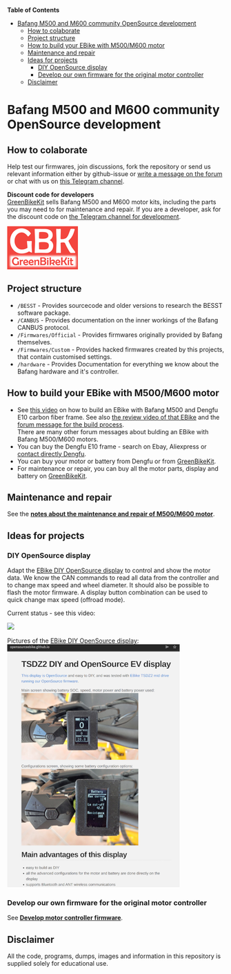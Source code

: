 **Table of Contents**
- [Bafang M500 and M600 community OpenSource development](#bafang-m500-and-m600-community-opensource-development)
  - [How to colaborate](#how-to-colaborate)
  - [Project structure](#project-structure)
  - [How to build your EBike with M500/M600 motor](#how-to-build-your-ebike-with-m500m600-motor)
  - [Maintenance and repair](#maintenance-and-repair)
  - [Ideas for projects](#ideas-for-projects)
    - [DIY OpenSource display](#diy-opensource-display)
    - [Develop our own firmware for the original motor controller](#develop-our-own-firmware-for-the-original-motor-controller)
  - [Disclaimer](#disclaimer)

# Bafang M500 and M600 community OpenSource development

## How to colaborate

Help test our firmwares, join discussions, fork the repository or send us relevant information either by github-issue or [write a message on the forum](https://endless-sphere.com/forums/viewtopic.php?f=28&t=100777) or chat with us on [this Telegram channel](https://t.me/bafang_m500_m600_development).

**Discount code for developers**<br>
[GreenBikeKit](https://t.me/bafang_m500_m600_development) sells Bafang M500 and M600 motor kits, including the parts you may need to for maintenance and repair. If you are a developer, ask for the discount code on [the Telegram channel for development](https://t.me/bafang_m500_m600_development).

[![](logo_greenbikekit.png)](https://www.greenbikekit.com/bafang-8fun-spare-parts/bafang-m600-m500-motor-with-parts.html)

## Project structure

- `/BESST` -  Provides sourcecode and older versions to research the BESST software package.
- `/CANBUS` - Provides documentation on the inner workings of the Bafang CANBUS protocol.
- `/Firmwares/Official` - Provides firmwares originally provided by Bafang themselves.
- `/Firmwares/Custom` - Provides hacked firmwares created by this projects, that contain customised settings.
- `/hardware` - Provides Documentation for everything we know about the Bafang hardware and it's controller.

## How to build your EBike with M500/M600 motor

* See [this video](https://www.youtube.com/watch?v=ot8rxRnd2DQ) on how to build an EBike with Bafang M500 and Dengfu E10 carbon fiber frame. See also [the review video of that EBike](https://www.youtube.com/watch?v=RvFD0Q909ZY) and the [forum message for the build process](https://www.emtbforums.com/community/threads/my-chinese-frame-and-motor-build-the-cheeb-v1-0-build-thread.17725/).<br>There are many other forum messages about bulding an EBike with Bafang M500/M600 motors.
* You can buy the Dengfu E10 frame - search on Ebay, Aliexpress or [contact directly Dengfu](http://www.dengfubikes.com).
* You can buy your motor or battery from Dengfu or from [GreenBikeKit](https://www.greenbikekit.com/bafang-8fun-spare-parts/bafang-m600-m500-motor-with-parts.html).
* For maintenance or repair, you can buy all the motor parts, display and battery on [GreenBikeKit](https://www.greenbikekit.com/bafang-8fun-spare-parts/bafang-m600-m500-motor-with-parts.html).

## Maintenance and repair

See the **[notes about the maintenance and repair of M500/M600 motor](maintenance_and_repair.md)**.

## Ideas for projects
### DIY OpenSource display

Adapt the [EBike DIY OpenSource display](https://opensourceebike.github.io/) to control and show the motor data. We know the CAN commands to read all data from the controller and to change max speed and wheel diameter. It should also be possible to flash the motor firmware. A display button combination can be used to quick change max speed (offroad mode).

Current status - see this video:

[![](https://img.youtube.com/vi/6Nxme5Gt-_c/0.jpg)](https://www.youtube.com/watch?v=6Nxme5Gt-_c)


Pictures of the [EBike DIY OpenSource display](https://opensourceebike.github.io/):<br>
![](diy_display-small.png)

### Develop our own firmware for the original motor controller

See **[Develop motor controller firmware](develop_motor_controller_firmware.md)**.

## Disclaimer

All the code, programs, dumps, images and information in this repository is supplied solely for educational use.
